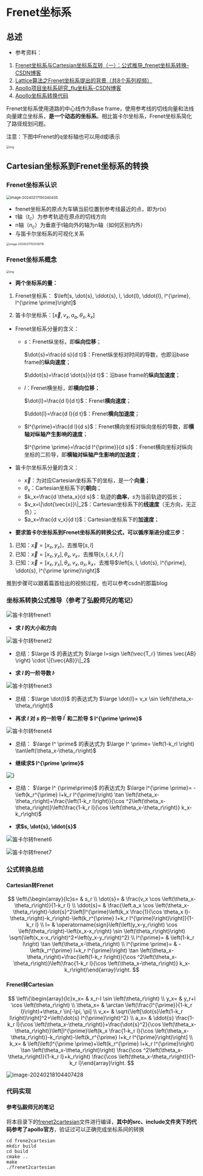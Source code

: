 # Frenet坐标系

## 总述

- 参考资料：


1. [Frenet坐标系与Cartesian坐标系互转（一）：公式推导_frenet坐标系转换-CSDN博客](https://blog.csdn.net/u013468614/article/details/108748016)
2. [Lattice算法之Frenet坐标系提出的背景（共8个系列视频）](https://www.bilibili.com/video/BV1A44y187RG/?spm_id_from=333.999.0.0&vd_source=3da170c3416f78cfe40e1a7ba3a4f5f9)
3. [Apollo项目坐标系研究_flu坐标系-CSDN博客](https://blog.csdn.net/davidhopper/article/details/79162385)
4. [Apollo坐标系转换代码](https://github.com/ApolloAuto/apollo/blob/master/modules/common/math/cartesian_frenet_conversion.cc)

Frenet坐标系使用道路的中心线作为Base frame，使用参考线的切线向量和法线向量建立坐标系，**是一个动态的坐标系**。相比笛卡尔坐标系，Frenet坐标系简化了路径规划问题。

注意：下图中Frenet的q坐标轴也可以用d或l表示

<img src="../../imgs/watermark,type_ZmFuZ3poZW5naGVpdGk,shadow_10,text_aHR0cHM6Ly9ibG9nLmNzZG4ubmV0L3UwMTM0Njg2MTQ=,size_16,color_FFFFFF,t_70#pic_center.png" alt="img" style="zoom:50%;" />



## Cartesian坐标系到Frenet坐标系的转换

### Frenet坐标系认识

<img src="../../imgs/image-20240217150240435.png" alt="image-20240217150240435" style="zoom: 67%;" />

- frenet坐标系的原点为车辆当前位置到参考线最近的点，即为$r(s)$
- t轴（$t_c$）为参考轨迹在原点的切线方向
- n轴（$n_c$​）为垂直于t轴向外的轴为n轴（如何区别内外）
- 与笛卡尔坐标系的可视化关系

<img src="../../imgs/image-20240217152538716.png" alt="image-20240217152538716" style="zoom:50%;" />



### Frenet坐标系概念

<img src="../../imgs/watermark,type_ZmFuZ3poZW5naGVpdGk,shadow_10,text_aHR0cHM6Ly9ibG9nLmNzZG4ubmV0L3UwMTM0Njg2MTQ=,size_16,color_FFFFFF,t_70#pic_center-1708154912370-3.png" alt="img" style="zoom:50%;" />

- **两个坐标系的量：**

1. Frenet坐标系： $\left[s, \dot{s}, \ddot{s}, l, \dot{l}, \ddot{l}, l^{\prime}, l^{\prime \prime}\right]$


2. 笛卡尔坐标系：$\left[\vec{x}, v_x, a_a, \theta_x, k_x\right]$

+ Frenet坐标系分量的含义：

  - $s$：Frenet纵坐标，即**纵向位移**； 

    $\dot{s}=\frac{d s}{d t}$：Frenet纵坐标对时间的导数，也即沿base frame的**纵向速度**； 

    $\ddot{s}=\frac{d \dot{s}}{d t}$：沿base frame的**纵向加速度**； 

  - $l$：Frenet横坐标，即**横向位移**； 

    $\dot{l}=\frac{d l}{d t}$：Frenet**横向速度**； 

    $\ddot{l}=\frac{d l}{d t}$：Frenet**横向加速度**； 

  - $l^{\prime}=\frac{d l}{d s}$：Frenet横向坐标对纵向坐标的导数，即**横轴对纵轴产生影响的速度**； 

    $l^{\prime \prime}=\frac{d l^{\prime}}{d s}$：Frenet横向坐标对纵向坐标的二阶导，即**横轴对纵轴产生影响的加速度**； 

+ 笛卡尔坐标系分量的含义：

  - $\vec{x}$：为对应Cartesian坐标系下的坐标，是一个**向量**； 
  - $\theta_x$：Cartesian坐标系下的**朝向**； 
  - $k_x=\frac{d \theta_x}{d s}$：轨迹的**曲率**，$s$为当前轨迹的弧长；
  - $v_x=\|\dot{\vec{x}}\|_2$：Cartesian坐标系下的**线速度**（无方向，无正负）； 
  - $a_x=\frac{d v_x}{d t}$：Cartesian坐标系下的**加速度**； 



- **要求笛卡尔坐标系到Frenet坐标系的转换公式，可以循序渐进分成三步：**

1. 已知：$\vec{x}=\left[x_x, y_x\right]$，去推导$[s, l]$
2. 已知：$\vec{x}=\left[x_x, y_x\right], \theta_x, v_x$，去推导$\left[s, l, \dot{s}, \dot{l}, l^{\prime}\right]$
3. 已知：$\vec{x}=\left[x_x, y_x\right], \theta_x, v_x, a_x, k_x$，去推导$\left[s, l, \dot{s}, l^{\prime}, \ddot{s}, l^{\prime \prime}\right]$

推到步骤可以跟着篇首给出的视频过程，也可以参考csdn的那篇blog



### 坐标系转换公式推导（参考了弘毅师兄的笔记）

![笛卡尔转frenet1](../../imgs/笛卡尔转frenet1.png)

- **求 $l$ 的大小和方向**

![笛卡尔转frenet2](../../imgs/笛卡尔转frenet2.png)

- 总结：$\large l$ 的表达式为 $\large l=sign \left(\vec{T_r} \times \vec{AB} \right) \cdot \|{\vec{AB}}\|_2$



- **求 $l$ 的一阶导数 $\dot{l}$**

![笛卡尔转frenet3](../../imgs/笛卡尔转frenet3.png)

- 总结：$\large \dot{l}$ 的表达式为 $\large \dot{l}= v_x \sin \left(\theta_x-\theta_r\right)$



- **再求 $l$ 对 $s$ 的一阶导 $l^ \prime$ 和二阶导 $ l^{\prime \prime}$**

![笛卡尔转frenet4](../../imgs/笛卡尔转frenet4.png)

- 总结： $\large l^ \prime$ 的表达式为 $\large l^ \prime= \left(1-k_rl \right) \tan\left(\theta_x-\theta_r\right)$



- **继续求$ l^{\prime \prime}$**

![}](../../imgs/笛卡尔转frenet5.png)

- 总结： $\large l^ {\prime\prime}$ 的表达式为 $\large l^{\prime \prime}=  -\left(k_r^{\prime} l+k_r l^{\prime}\right) \tan \left(\theta_x-\theta_r\right)+\frac{\left(1-k_r l\right)}{\cos ^2\left(\theta_x-\theta_r\right)}\left(\frac{1-k_r l}{\cos \left(\theta_x-\theta_r\right)} k_x-k_r\right)$



- **求$s, \dot{s}, \ddot{s}$**

![笛卡尔转frenet6](../../imgs/笛卡尔转frenet6.png)

![笛卡尔转frenet7](../../imgs/笛卡尔转frenet7.png)

### 公式转换总结

#### Cartesian转Frenet

$$
\left\{\begin{array}{lc}s= & s_r \\ \dot{s}= & \frac{v_x \cos \left(\theta_x-\theta_r\right)}{1-k_r l} \\ \ddot{s}= & \frac{\left.a_x \cos \left(\theta_x-\theta_r\right)-\dot{s}^2\left[l^{\prime}\left(k_x \frac{1}{\cos \theta_x l}-\theta_r\right)-k_r\right)-\left(k_r^{\prime} l+k_r l^{\prime}\right)\right]}{1-k_r l} \\ l= & \operatorname{sign}\left(\left(y_x-y_r\right) \cos \left(\theta_r\right)-\left(x_x-x_r\right) \sin \left(\theta_r\right)\right) \sqrt{\left(x_x-x_r\right)^2+\left(y_x-y_r\right)^2} \\ l^{\prime}= & \left(1-k_r l\right) \tan \left(\theta_x-\theta_r\right) \\ l^{\prime \prime}= & -\left(k_r^{\prime} l+k_r l^{\prime}\right) \tan \left(\theta_x-\theta_r\right)+\frac{\left(1-k_r l\right)}{\cos ^2\left(\theta_x-\theta_r\right)}\left(\frac{1-k_r l}{\cos \left(\theta_x-\theta_r\right)} k_x-k_r\right)\end{array}\right.
$$



#### Frenet转Cartesian
$$
\left\{\begin{array}{lc}x_x= & x_r-l \sin \left(\theta_r\right) \\ y_x= & y_r+l \cos \left(\theta_r\right) \\ \theta_x= & \arctan \left(\frac{l^{\prime}}{1-k_r l}\right)+\theta_r \in[-\pi, \pi] \\ v_x= & \sqrt{\left[\dot{s}\left(1-k_r l\right)\right]^2+\left(\dot{s} l^{\prime}\right)^2} \\ a_x= & \ddot{s} \frac{1-k_r l}{\cos \left(\theta_x-\theta_r\right)}+\frac{\dot{s}^2}{\cos \left(\theta_x-\theta_r\right)}\left[l^{\prime}\left(k_x \frac{1-k_r l}{\cos \left(\theta_x-\theta_r\right)}-k_r\right)-\left(k_r^{\prime} l+k_r l^{\prime}\right)\right] \\ k_x= & \left(\left(l^{\prime \prime}+\left(k_r^{\prime} l+k_r l^{\prime}\right) \tan \left(\theta_x-\theta_r\right)\right) \frac{\cos ^2\left(\theta_x-\theta_r\right)}{1-k_r l}+k_r\right) \frac{\cos \left(\theta_x-\theta_r\right)}{1-k_r l}\end{array}\right.
$$

![image-20240218104407428](../../imgs/image-20240218104407428.png)



### 代码实现

#### 参考弘毅师兄的笔记

将本目录下的[frenet2cartesian](frenet2cartesian)文件进行编译，**其中的src、include文件夹下的代码参考了apollo官方**，验证过可以正确完成坐标系间的转换

```
cd frene2cartesian
mkdir build
cd build
cmake ..
make
./frenet2cartesian
```

